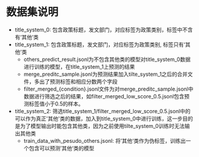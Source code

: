 # 数据集说明


- title_system_0: 包含政策标题，发文部门，对应标签为政策类别，标签中不含有‘其他’类
- title_system_1: 包含政策标题，发文部门，对应标签为政策类别, 标签只有‘其他’类
  - others_predict_result.jsonl为不包含其他类的模型对title_system_0数据进行训练的模型，在title_system_1上预测的结果
  - merge_preditc_sample.jsonl为预测结果加入tilte_system_1之后的合并文件，多出了预测标签和相应分数两个字段
  - filter_merged_{condition}.jsonl文件为对merge_preditc_sample.jsonl中数据进行筛选之后的结果，如filter_merged_low_score_0.5.jsonl包含预测标签值小于0.5的样本。
- title_system_2: 筛选title_system_1/filter_merged_low_score_0.5.jsonl中的可以作为真正'其他'类的数据，加入到title_system_0中进行训练，这一步目的是为了模型输出时能包含其他类，因为之前使用tilte_system_0训练时无法输出其他类
  - train_data_with_pesudo_others.jsonl: 将’其他‘类作为伪标签，训练出一个包含可以预测’其他‘类的模型